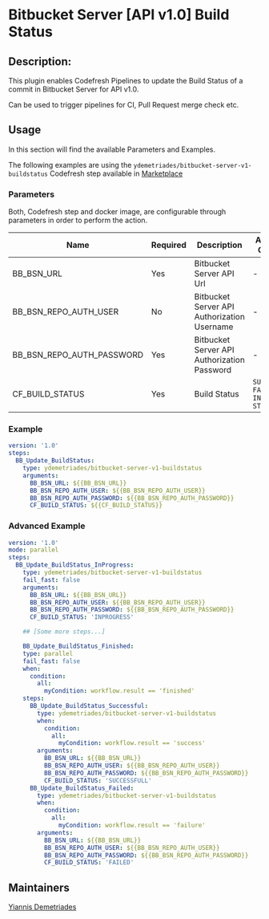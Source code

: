 # Bitbucket Server [API v1.0] Build Status

## Description:
This plugin enables Codefresh Pipelines to update the Build Status of a commit in Bitbucket Server for API v1.0.

Can be used to trigger pipelines for CI, Pull Request merge check etc.

## Usage

In this section will find the available Parameters and Examples.

The following examples are using the `ydemetriades/bitbucket-server-v1-buildstatus` Codefresh step available in [Marketplace](https://codefresh.io/steps/step/ydemetriades%2Fbitbucket-server-v1-buildstatus)

### Parameters

Both, Codefresh step and docker image, are configurable through parameters in order to perform the action.

|Name|Required|Description|Available Options|
|----|--------|-----------|-----------------|
|BB_BSN_URL|Yes|Bitbucket Server API Url|-|
|BB_BSN_REPO_AUTH_USER|No|Bitbucket Server API Authorization Username|-|
|BB_BSN_REPO_AUTH_PASSWORD|Yes|Bitbucket Server API Authorization Password|-|
|CF_BUILD_STATUS|Yes|Build Status|`SUCCESSFUL` `FAILED` `INPROGRESS` `STOPPED`|

### Example

```yaml
version: '1.0'
steps:
  BB_Update_BuildStatus:
    type: ydemetriades/bitbucket-server-v1-buildstatus
    arguments:
      BB_BSN_URL: ${{BB_BSN_URL}}
      BB_BSN_REPO_AUTH_USER: ${{BB_BSN_REPO_AUTH_USER}}
      BB_BSN_REPO_AUTH_PASSWORD: ${{BB_BSN_REPO_AUTH_PASSWORD}}
      CF_BUILD_STATUS: ${{CF_BUILD_STATUS}}
```

### Advanced Example

```yaml
version: '1.0'
mode: parallel
steps:
  BB_Update_BuildStatus_InProgress:
    type: ydemetriades/bitbucket-server-v1-buildstatus
    fail_fast: false
    arguments:
      BB_BSN_URL: ${{BB_BSN_URL}}
      BB_BSN_REPO_AUTH_USER: ${{BB_BSN_REPO_AUTH_USER}}
      BB_BSN_REPO_AUTH_PASSWORD: ${{BB_BSN_REPO_AUTH_PASSWORD}}
      CF_BUILD_STATUS: 'INPROGRESS'

    ## [Some more steps...]

    BB_Update_BuildStatus_Finished:
    type: parallel
    fail_fast: false
    when:
      condition:
        all:
          myCondition: workflow.result == 'finished'
    steps:
      BB_Update_BuildStatus_Successful:
        type: ydemetriades/bitbucket-server-v1-buildstatus
        when:
          condition:
            all:
              myCondition: workflow.result == 'success'
        arguments:
          BB_BSN_URL: ${{BB_BSN_URL}}
          BB_BSN_REPO_AUTH_USER: ${{BB_BSN_REPO_AUTH_USER}}
          BB_BSN_REPO_AUTH_PASSWORD: ${{BB_BSN_REPO_AUTH_PASSWORD}}
          CF_BUILD_STATUS: 'SUCCESSFULL'
      BB_Update_BuildStatus_Failed:
        type: ydemetriades/bitbucket-server-v1-buildstatus
        when:
          condition:
            all:
              myCondition: workflow.result == 'failure'
        arguments:
          BB_BSN_URL: ${{BB_BSN_URL}}
          BB_BSN_REPO_AUTH_USER: ${{BB_BSN_REPO_AUTH_USER}}
          BB_BSN_REPO_AUTH_PASSWORD: ${{BB_BSN_REPO_AUTH_PASSWORD}}
          CF_BUILD_STATUS: 'FAILED'
```

## Maintainers


[Yiannis Demetriades](https://github.com/ydemetriades)
